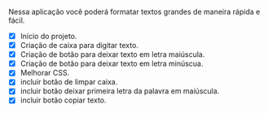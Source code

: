 Nessa aplicação você poderá formatar textos grandes de maneira rápida e fácil.

- [x] Início do projeto.
- [x] Criação de caixa para digitar texto.
- [x] Criação de botão para deixar texto em letra maiúscula.
- [x] Criação de botão para deixar texto em letra minúscua.
- [x] Melhorar CSS. 
- [x] incluir botão de limpar caixa.
- [x] incluir botão deixar primeira letra da palavra em maiúscula.
- [x] incluir botão copiar texto.